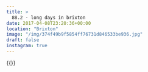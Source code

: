 ```yaml
---
title: >
  88.2 - long days in brixton
date: 2017-04-08T23:20:36+00:00
location: "Brixton"
image: "/img/374f49b9f5854ff76731d846533be936.jpg"
draft: false
instagram: true
---
```


{{<photo src="/img/374f49b9f5854ff76731d846533be936.jpg">}}
